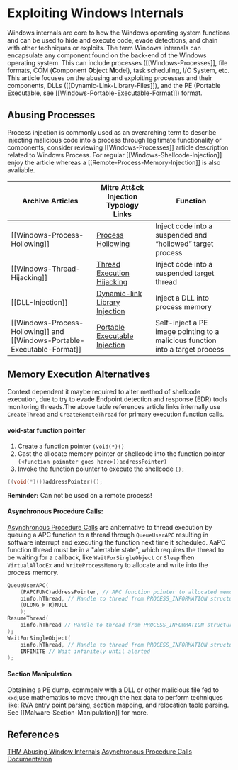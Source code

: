 # Exploiting Windows Internals

Windows internals are core to how the Windows operating system functions and can be used to hide and execute code, evade detections, and chain with other techniques or exploits. The term Windows internals can encapsulate any component found on the back-end of the Windows operating system. This can include processes ([[Windows-Processes]], file formats, COM (**C**omponent **O**bject **M**odel), task scheduling, I/O System, etc. This article focuses on the abusing and exploiting processes and their components, DLLs ([[Dynamic-Link-Library-Files]]), and the PE (Portable Executable, see [[Windows-Portable-Executable-Format]]) format.

## Abusing Processes

Process injection is commonly used as an overarching term to describe injecting malicious code into a process through legitimate functionality or components, consider reviewing [[Windows-Processes]] article description related to Windows Process. For regular [[Windows-Shellcode-Injection]] enjoy the article whereas a [[Remote-Process-Memory-Injection]] is also avaliable.

Archive Articles | **Mitre Att&ck Injection Typology Links**  | **Function**
--- | --- | ---
[[Windows-Process-Hollowing]] | [Process Hollowing](https://attack.mitre.org/techniques/T1055/012/) | Inject code into a suspended and “hollowed” target process  
[[Windows-Thread-Hijacking]] | [Thread Execution Hijacking](https://attack.mitre.org/techniques/T1055/003/)  | Inject code into a suspended target thread  
[[DLL-Injection]] | [Dynamic-link Library Injection](https://attack.mitre.org/techniques/T1055/001/)  | Inject a DLL into process memory  
[[Windows-Process-Hollowing]] and  [[Windows-Portable-Executable-Format]] | [Portable Executable Injection](https://attack.mitre.org/techniques/T1055/002/)  | Self-inject a PE image pointing to a malicious function into a target process


## Memory Execution Alternatives


Context dependent it maybe required to alter method of shellcode execution, due to try to evade Endpoint detection and response (EDR) tools monitoring threads.The above table references article links internally use `CreateThread` and `CreateRemoteThread`  for primary execution function calls. 

#### void-star function pointer

1. Create a function pointer `(void(*)()` 
2. Cast the allocate memory pointer or shellcode into the function pointer `(<function poinnter goes here>))addressPointer)`
3. Invoke the function poiunter to execute the shellcode `();`

```c
((void(*)())addressPointer)();
```

**Reminder:** Can not be used on a remote process!

#### Asynchronous Procedure Calls:

[Asynchronous Procedure Calls](https://docs.microsoft.com/en-us/windows/win32/sync/asynchronous-procedure-calls) are anlternative to thread execution by queuing a APC function to a thread through `QueueUserAPC` resulting in software interrupt and executing the function next time it scheduled. AaPC function thread must be in a "alertable state", which requires the thread to be waiting for a callback, like `WaitForSingleObject` or `Sleep`  then `VirtualAllocEx` and `WriteProcessMemory` to allocate and write into the process memory.

```c
QueueUserAPC(
	(PAPCFUNC)addressPointer, // APC function pointer to allocated memory defined by winnt
	pinfo.hThread, // Handle to thread from PROCESS_INFORMATION structure
	(ULONG_PTR)NULL
	);
ResumeThread(
	pinfo.hThread // Handle to thread from PROCESS_INFORMATION structure
);
WaitForSingleObject(
	pinfo.hThread, // Handle to thread from PROCESS_INFORMATION structure
	INFINITE // Wait infinitely until alerted
);
```


#### Section Manipulation
Obtaining a PE dump, commonly with a DLL or other malicious file fed to `xxd`;use mathematics to move through the hex data to perform techniques like: RVA entry point parsing, section mapping, and relocation table parsing. See [[Malware-Section-Manipulation]] for more.


## References

[THM Abusing Window Internals](https://tryhackme.com/room/abusingwindowsinternals)
[Asynchronous Procedure Calls Documentation](https://docs.microsoft.com/en-us/windows/win32/sync/asynchronous-procedure-calls)
